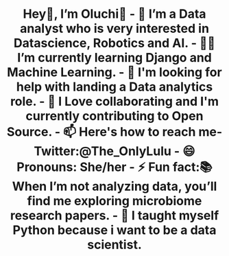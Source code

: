  <h1 align="center">Hey👋, I’m Oluchi🎀
- 👀 I’m a Data analyst who is very interested in Datascience, Robotics and AI.
- 👩‍💻 I’m currently learning Django and Machine Learning.
- 🤔 I'm looking for help with landing a Data analytics role.
- 💞️ I Love collaborating and I'm currently contributing to Open Source.
- 📫 Here's how to reach me- Twitter:@The_OnlyLulu
- 😄 Pronouns: She/her
- ⚡ Fun fact:📚 When I’m not analyzing data, you’ll find me exploring microbiome research papers.
- 🤖 I taught myself Python because i want to be a data scientist.

<!---
OluchiTheAnalyst/OluchiTheAnalyst is a ✨ special ✨ repository because its `README.md` (this file) appears on your GitHub profile.
You can click the Preview link to take a look at your changes.
--->
